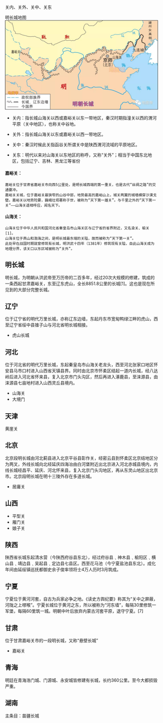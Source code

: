 关内、关外、关中、关东


明长城地图
![明长城地图](../images/明长城.jpg "ReferencePicture") 




- 关内：指长城山海关以西或嘉峪关以东一带地区，秦汉时期指潼关以西的渭河平原（关中地区），也称关中谷地。

- 关外：指长城山海关以东或嘉峪关以西一带地区。

- 关中：秦汉时候此关指函谷关所谓关中是陕西渭河流域的平原地区。

- 关东：明代以来对山海关以东地区的称呼，又称“关外”；相当于中国东北地区，包括辽宁、吉林、黑龙江等省份




#### 嘉峪关：
    嘉峪关位于甘肃省嘉峪关市向西5公里处，是明长城西端的第一重关，也是古代“丝绸之路”的交通要冲。  
    嘉峪关关城，位于嘉峪关最狭窄的山谷中部，地势最高的嘉峪山上，城关两翼的城墙横穿沙漠戈壁。嘉峪关以地势险要，巍峨壮观著称于世，被称为“天下第一雄关”。与千里之外的“天下第一关”——山海关遥相呼应，闻名天下。

#### 山海关：
    山海关位于中华人民共和国河北省秦皇岛市山海关区与辽宁省的省界附近，又名渝关、榆关[1]。  
    山海关位于燕山和渤海之间，是明长城最东端的关隘，故而被称为“天下第一关”。  
    此处早在战国时期就曾修筑有长城，明洪武十四年（1381年）修筑现有关隘，自此山海关成为地理分界，该关口以东区域被称为“关外”。




## 明长城
明长城，为明朝从洪武帝至万历帝的二百多年，经过20次大规模的修建，筑成的一条西起甘肃嘉峪关，东至辽东虎山，全长8851.8公里的长城[1]。这也是现在所见到的大部分完整长城。


## 辽宁
位于辽宁省的明代万里长城，亦称辽东边墙，东起丹东市宽甸鸭绿江畔的虎山，西至辽宁省绥中县锥子山与河北省明长城相接。
  - 虎山长城

## 河北
位于河北省的明代万里长城，东起秦皇岛市山海关老龙头，西至河北张家口地区怀安县马市口村进入山西省天镇县界。同时由北京市怀柔区结起一道内长城，经八达岭后进入河北省怀来县，复入北京市门头沟区，然后再进入涿鹿县，至涞源县，由涞源县七亩地村进入山西灵丘县境内。
- 山海关
- 大境门


## 天津
黄崖关

## 北京
北京段明长城由河北蓟县进入北京平谷县彰作关，经密云县到怀柔区北京结地区分为两叉，外线长城向北经延庆四海冶由白河堡附近出北京进入河北赤城县境内，内线长城经昌平、延庆、河北怀来县，复入北京门头沟地区，再从东灵山地区出北京市。北京段明长城在明十三陵外存在多道长城。
- 居庸关

## 山西
- 平型关
- 雁门关
- 娘子关

## 陕西
陕西省长城东起清水营（今陕西府谷县东北），经过府谷县﹑神木县﹑榆阳区﹑横山县﹑靖边县﹑吴起县﹑定边县七县区。西至花马池（今宁夏盐池县东北）。成化年间由延绥镇巡抚都御史余子俊率领将士4万人历时3月筑成。

## 宁夏
宁夏位于黄河河套，自古为兵家必争之地。《读史方舆纪要》称其为“关中之屏蔽，河陇之上噤喉”。宁夏长城位于黄河之东，所以被称为“河东墙”，每隔30里修筑一军堡，每隔60里筑一城。明朝中叶后放弃内蒙古河套平原，退守宁夏。[7]

## 甘肃
位于甘肃嘉峪关市的一段明长城，又称“悬壁长城”
- 嘉峪关

## 青海
明廷在青海浩门城、门源城、永安城皆修建有长城，长约360公里。至今大都损毁严重。

## 湖南
主条目：苗疆长城




